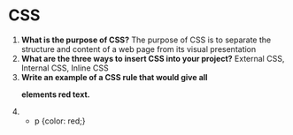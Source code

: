 # CSS
1. **What is the purpose of CSS?** The purpose of CSS is to separate the structure and content of a web page from its visual presentation
2. **What are the three ways to insert CSS into your project?** External CSS, Internal CSS, Inline CSS
3. **Write an example of a CSS rule that would give all <p> elements red text.**
4. * p {color: red;}
